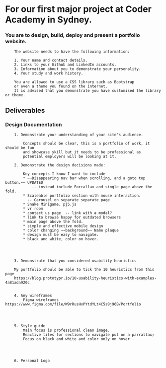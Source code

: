 # For our first major project at Coder Academy in Sydney.

### You are to design, build, deploy and present a portfolio website.

		The website needs to have the following information:

		1. Your name and contact details.
		2. Links to your Github and LinkedIn accounts.
		3. Information about you to demonstrate your personality.
		4. Your study and work history.

		You are allowed to use a CSS library such as Bootstrap
		or even a theme you found on the internet.
		It is advised that you demonstrate you have customised the library or theme.


## Deliverables

### Design Documentation
		1. Demonstrate your understanding of your site's audience.

			Concepts should be clear, this is a portfolio of work, it should be fun
			and showcase skill but it needs to be professional as
			potential employers will be looking at it.

		2. Demonstrate the design decisions made:

	  		Key concepts I know I want to include
			* ~~Disappearing nav bar when scrolling, and a goto top button.~~ UPDATED
				-- instead include Parrallax and single page above the fold.
			* Scaleable portfolio section with mouse interaction.
			  -- Carousel on separate separate page
			* Snake Minigame. pj5.js
			* vr room
			* contact us page  -- link with a modal?
			* link to browse happy for outdated browsers  
			* main page above the fold.
			* simple and effective mobile design
			* color changing ~~background~~ Name plaque
			* design must be easy to navigate.
			* black and white, color on hover.




		3. Demonstrate that you considered usability heuristics

		My portfolio should be able to tick the 10 heuristics from this page
		https://blog.prototypr.io/10-usability-heuristics-with-examples-4a81ada920c


		4. Any wireframes
			Figma wireframes https://www.figma.com/file/W9rRusHxPYtdYLt4C5s9j96B/Portfolio




		5. Style guide
			Main focus is professional clean image.
			Reactive tiles for sections to navigate put on a parrallax;
			Focus on black and white and color only on hover .
			



		6. Personal Logo
